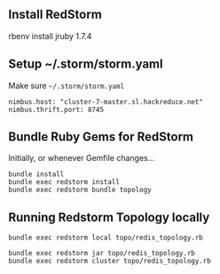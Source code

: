 ## Install RedStorm

rbenv install jruby 1.7.4

## Setup ~/.storm/storm.yaml

Make sure `~/.storm/storm.yaml`
```
nimbus.host: "cluster-7-master.sl.hackreduce.net"
nimbus.thrift.port: 8745
```

## Bundle Ruby Gems for RedStorm

Initially, or whenever Gemfile changes...

```
bundle install
bundle exec redstorm install
bundle exec redstorm bundle topology
```

## Running Redstorm Topology locally

```
bundle exec redstorm local topo/redis_topology.rb
```

```
bundle exec redstorm jar topo/redis_topology.rb
bundle exec redstorm cluster topo/redis_topology.rb
```
